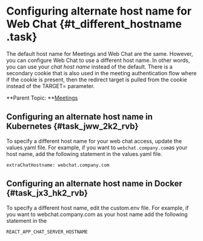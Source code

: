 # Configuring alternate host name for Web Chat {#t_different_hostname .task}

The default host name for Meetings and Web Chat are the same. However, you can configure Web Chat to use a different host name. In other words, you can use your *chat host name* instead of the default. There is a secondary cookie that is also used in the meeting authentication flow where if the cookie is present, then the redirect target is pulled from the cookie instead of the TARGET= parameter.

**Parent Topic:  **[Meetings](meetings_configuring.md)

## Configuring an alternate host name in Kubernetes {#task_jww_2k2_rvb}

To specify a different host name for your web chat access, update the values.yaml file. For example, if you want to `webchat.company.com`as your host name, add the following statement in the values.yaml file.

``` {#codeblock_wl4_1l2_rvb}
extraChatHostname: webchat.company.com
```

## Configuring an alternate host name in Docker {#task_jx3_hk2_rvb}

To specify a different host name, edit the custom.env file. For example, if you want to webchat.company.com as your host name add the following statement in the

``` {#codeblock_wpq_ll2_rvb}
REACT_APP_CHAT_SERVER_HOSTNAME
```

